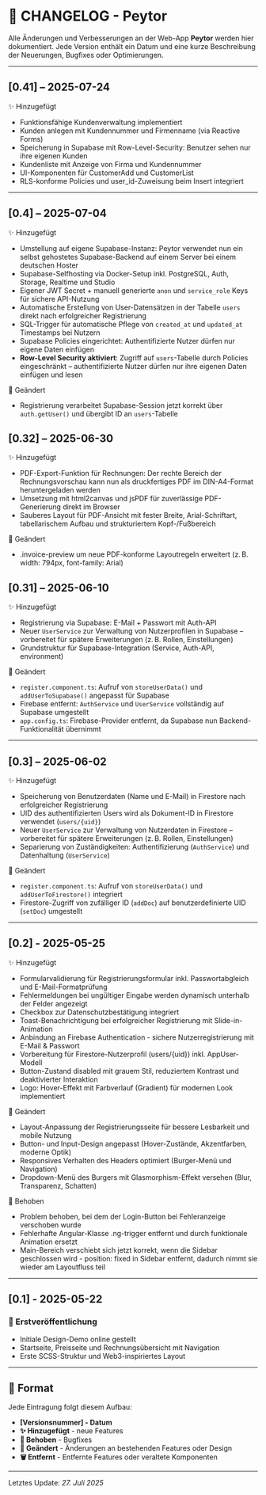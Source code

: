 # 📜 CHANGELOG - Peytor

Alle Änderungen und Verbesserungen an der Web-App **Peytor** werden hier dokumentiert. Jede Version enthält ein Datum und eine kurze Beschreibung der Neuerungen, Bugfixes oder Optimierungen.

---

## [0.41] – 2025-07-24

✨ Hinzugefügt

- Funktionsfähige Kundenverwaltung implementiert
- Kunden anlegen mit Kundennummer und Firmenname (via Reactive Forms)
- Speicherung in Supabase mit Row-Level-Security: Benutzer sehen nur ihre eigenen Kunden
- Kundenliste mit Anzeige von Firma und Kundennummer
- UI-Komponenten für CustomerAdd und CustomerList
- RLS-konforme Policies und user_id-Zuweisung beim Insert integriert

---
## [0.4] – 2025-07-04

✨ Hinzugefügt

- Umstellung auf eigene Supabase-Instanz: Peytor verwendet nun ein selbst gehostetes Supabase-Backend auf einem Server bei einem deutschen Hoster
- Supabase-Selfhosting via Docker-Setup inkl. PostgreSQL, Auth, Storage, Realtime und Studio
- Eigener JWT Secret + manuell generierte `anon` und `service_role` Keys für sichere API-Nutzung
- Automatische Erstellung von User-Datensätzen in der Tabelle `users` direkt nach erfolgreicher Registrierung
- SQL-Trigger für automatische Pflege von `created_at` und `updated_at` Timestamps bei Nutzern
- Supabase Policies eingerichtet: Authentifizierte Nutzer dürfen nur eigene Daten einfügen
- **Row-Level Security aktiviert**: Zugriff auf `users`-Tabelle durch Policies eingeschränkt – authentifizierte Nutzer dürfen nur ihre eigenen Daten einfügen und lesen

🎨 Geändert

- Registrierung verarbeitet Supabase-Session jetzt korrekt über `auth.getUser()` und übergibt ID an `users`-Tabelle

##

## [0.32] – 2025-06-30

✨ Hinzugefügt

- PDF-Export-Funktion für Rechnungen: Der rechte Bereich der Rechnungsvorschau kann nun als druckfertiges PDF im DIN-A4-Format heruntergeladen werden
- Umsetzung mit html2canvas und jsPDF für zuverlässige PDF-Generierung direkt im Browser
- Sauberes Layout für PDF-Ansicht mit fester Breite, Arial-Schriftart, tabellarischem Aufbau und strukturiertem Kopf-/Fußbereich

🎨 Geändert

- .invoice-preview um neue PDF-konforme Layoutregeln erweitert (z. B. width: 794px, font-family: Arial)

## 

## [0.31] – 2025-06-10

✨ Hinzugefügt

- Registrierung via Supabase: E-Mail + Passwort mit Auth-API
- Neuer `UserService` zur Verwaltung von Nutzerprofilen in Supabase – vorbereitet für spätere Erweiterungen (z. B. Rollen, Einstellungen)
- Grundstruktur für Supabase-Integration (Service, Auth-API, environment)

🎨 Geändert

- `register.component.ts`: Aufruf von `storeUserData()` und `addUserToSupabase()` angepasst für Supabase
- Firebase entfernt: `AuthService` und `UserService` vollständig auf Supabase umgestellt
- `app.config.ts`: Firebase-Provider entfernt, da Supabase nun Backend-Funktionalität übernimmt

---

## [0.3] – 2025-06-02

✨ Hinzugefügt

- Speicherung von Benutzerdaten (Name und E-Mail) in Firestore nach erfolgreicher Registrierung
- UID des authentifizierten Users wird als Dokument-ID in Firestore verwendet (`users/{uid}`)
- Neuer `UserService` zur Verwaltung von Nutzerdaten in Firestore – vorbereitet für spätere Erweiterungen (z. B. Rollen, Einstellungen)
- Separierung von Zuständigkeiten: Authentifizierung (`AuthService`) und Datenhaltung (`UserService`)

🎨 Geändert

- `register.component.ts`: Aufruf von `storeUserData()` und `addUserToFirestore()` integriert
- Firestore-Zugriff von zufälliger ID (`addDoc`) auf benutzerdefinierte UID (`setDoc`) umgestellt


---

## [0.2] - 2025-05-25

✨ Hinzugefügt

- Formularvalidierung für Registrierungsformular inkl. Passwortabgleich und E-Mail-Formatprüfung
- Fehlermeldungen bei ungültiger Eingabe werden dynamisch unterhalb der Felder angezeigt
- Checkbox zur Datenschutzbestätigung integriert
- Toast-Benachrichtigung bei erfolgreicher Registrierung mit Slide-in-Animation
- Anbindung an Firebase Authentication - sichere Nutzerregistrierung mit E-Mail & Passwort
- Vorbereitung für Firestore-Nutzerprofil (users/{uid}) inkl. AppUser-Modell
- Button-Zustand disabled mit grauem Stil, reduziertem Kontrast und deaktivierter Interaktion
- Logo: Hover-Effekt mit Farbverlauf (Gradient) für modernen Look implementiert

🎨 Geändert

- Layout-Anpassung der Registrierungsseite für bessere Lesbarkeit und mobile Nutzung
- Button- und Input-Design angepasst (Hover-Zustände, Akzentfarben, moderne Optik)
- Responsives Verhalten des Headers optimiert (Burger-Menü und Navigation)
- Dropdown-Menü des Burgers mit Glasmorphism-Effekt versehen (Blur, Transparenz, Schatten)

🐛 Behoben

- Problem behoben, bei dem der Login-Button bei Fehleranzeige verschoben wurde
- Fehlerhafte Angular-Klasse .ng-trigger entfernt und durch funktionale Animation ersetzt
- Main-Bereich verschiebt sich jetzt korrekt, wenn die Sidebar geschlossen wird - position: fixed in Sidebar entfernt, dadurch nimmt sie wieder am Layoutfluss teil

---

## [0.1] - 2025-05-22
### 🚀 Erstveröffentlichung
- Initiale Design-Demo online gestellt
- Startseite, Preisseite und Rechnungsübersicht mit Navigation
- Erste SCSS-Struktur und Web3-inspiriertes Layout

---

## 🔧 Format

Jede Eintragung folgt diesem Aufbau:
- **[Versionsnummer] - Datum**
- **✨ Hinzugefügt** - neue Features
- **🐛 Behoben** - Bugfixes
- **🎨 Geändert** - Änderungen an bestehenden Features oder Design
- **🗑️ Entfernt** - Entfernte Features oder veraltete Komponenten

---

Letztes Update: *27. Juli 2025*
